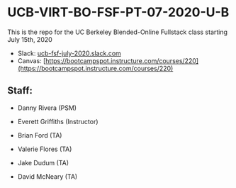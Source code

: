 # UCB-VIRT-BO-FSF-PT-07-2020-U-B

This is the repo for the UC Berkeley Blended-Online Fullstack class starting July 15th, 2020

- Slack: [ucb-fsf-july-2020.slack.com](https://ucb-fsf-july-2020.slack.com)
- Canvas: [https://bootcampspot.instructure.com/courses/220](https://bootcampspot.instructure.com/courses/220)


## Staff:

- Danny Rivera (PSM)

- Everett Griffiths (Instructor)
- Brian Ford (TA)
- Valerie Flores (TA)
- Jake Dudum (TA) 
- David McNeary (TA)

